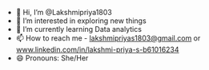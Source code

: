 - 👋 Hi, I’m @Lakshmipriya1803
- 👀 I’m interested in exploring new things
- 🌱 I’m currently learning Data analytics
- 📫 How to reach me - lakshmipriyas1803@gmail.com or www.linkedin.com/in/lakshmi-priya-s-b61016234
- 😄 Pronouns: She/Her

<!---
Lakshmipriya1803/Lakshmipriya1803 is a ✨ special ✨ repository because its `README.md` (this file) appears on your GitHub profile.
You can click the Preview link to take a look at your changes.
--->
